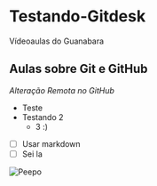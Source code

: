 # **Testando-Gitdesk**
Vídeoaulas do Guanabara

## **Aulas sobre Git e GitHub**

*Alteração Remota no GitHub*

* Teste
* Testando 2
   * 3 :)
   
- [ ] Usar markdown
- [ ] Sei la

![Peepo](https://cdn.discordapp.com/emojis/786386971509260318.png?v=1)

